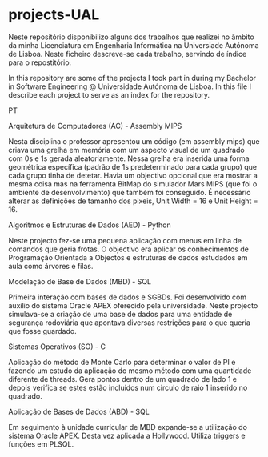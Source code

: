 # projects-UAL
Neste repositório disponibilizo alguns dos trabalhos que realizei no âmbito da minha Licenciatura em Engenharia Informática na Universiade Autónoma de Lisboa.
Neste ficheiro descreve-se cada trabalho, servindo de índice para o repostitório.

In this repository are some of the projects I took part in during my Bachelor in Software Engineering @ Universidade Autónoma de Lisboa.
In this file I describe each project to serve as an index for the repository.



  PT

  Arquitetura de Computadores (AC) - Assembly MIPS

Nesta disciplina o professor apresentou um código (em assembly mips) que criava uma grelha em memória com um aspecto visual de um quadrado com 0s e 1s gerada aleatoriamente.
Nessa grelha era inserida uma forma geométrica específica (padrão de 1s predeterminado para cada grupo) que cada grupo tinha de detetar.
Havia um objectivo opcional que era mostrar a mesma coisa mas na ferramenta BitMap do simulador Mars MIPS (que foi o ambiente de desenvolvimento) que também foi conseguido.
É necessário alterar as definições de tamanho dos pixeis, Unit Width = 16 e Unit Height = 16.


  Algoritmos e Estruturas de Dados (AED) - Python
  
Neste projecto fez-se uma pequena aplicação com menus em linha de comandos que geria frotas.
O objectivo era aplicar os conhecimentos de Programação Orientada a Objectos e estruturas de dados estudados em aula como árvores e filas.


  Modelação de Base de Dados (MBD) - SQL

Primeira interação com bases de dados e SGBDs. Foi desenvolvido com auxílio do sistema Oracle APEX oferecido pela universidade.
Neste projecto simulava-se a criação de uma base de dados para uma entidade de segurança rodoviária que apontava diversas restrições para o que queria que fosse guardado.


  Sistemas Operativos (SO) - C
 
Aplicação do método de Monte Carlo para determinar o valor de PI e fazendo um estudo da aplicação do mesmo método com uma quantidade diferente de threads.
Gera pontos dentro de um quadrado de lado 1 e depois verifica se estes estão incluidos num circulo de raio 1 inserido no quadrado.


  Aplicação de Bases de Dados (ABD) - SQL
  
Em seguimento à unidade curricular de MBD expande-se a utilização do sistema Oracle APEX. Desta vez aplicada a Hollywood.
Utiliza triggers e funções em PLSQL.

